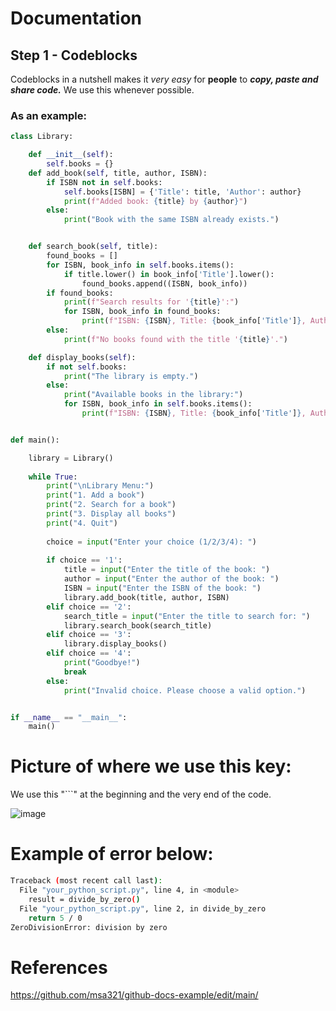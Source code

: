 # Documentation

## Step 1 - Codeblocks

Codeblocks in a nutshell makes it *very easy* for **people** to ***copy, paste and share code.*** We use this whenever possible.

### As an example:

```py
class Library:

    def __init__(self):
        self.books = {}
    def add_book(self, title, author, ISBN):
        if ISBN not in self.books:
            self.books[ISBN] = {'Title': title, 'Author': author}
            print(f"Added book: {title} by {author}")
        else:
            print("Book with the same ISBN already exists.")


    def search_book(self, title):
        found_books = []
        for ISBN, book_info in self.books.items():
            if title.lower() in book_info['Title'].lower():
                found_books.append((ISBN, book_info))
        if found_books:
            print(f"Search results for '{title}':")
            for ISBN, book_info in found_books:
                print(f"ISBN: {ISBN}, Title: {book_info['Title']}, Author: {book_info['Author']}")
        else:
            print(f"No books found with the title '{title}'.")

    def display_books(self):
        if not self.books:
            print("The library is empty.")
        else:
            print("Available books in the library:")
            for ISBN, book_info in self.books.items():
                print(f"ISBN: {ISBN}, Title: {book_info['Title']}, Author: {book_info['Author']}")


def main():

    library = Library()
    
    while True:
        print("\nLibrary Menu:")
        print("1. Add a book")
        print("2. Search for a book")
        print("3. Display all books")
        print("4. Quit")
        
        choice = input("Enter your choice (1/2/3/4): ")
        
        if choice == '1':
            title = input("Enter the title of the book: ")
            author = input("Enter the author of the book: ")
            ISBN = input("Enter the ISBN of the book: ")
            library.add_book(title, author, ISBN)
        elif choice == '2':
            search_title = input("Enter the title to search for: ")
            library.search_book(search_title)
        elif choice == '3':
            library.display_books()
        elif choice == '4':
            print("Goodbye!")
            break
        else:
            print("Invalid choice. Please choose a valid option.")


if __name__ == "__main__":
    main()
```

# Picture of where we use this key:

We use this "```" at the beginning and the very end of the code.


![image](https://github.com/msa321/github-docs-example/assets/113797111/120f282a-a7bb-45d7-8c93-a331dc9b3af8)



# Example of error below:

```Bash
Traceback (most recent call last):
  File "your_python_script.py", line 4, in <module>
    result = divide_by_zero()
  File "your_python_script.py", line 2, in divide_by_zero
    return 5 / 0
ZeroDivisionError: division by zero
```



# References 
https://github.com/msa321/github-docs-example/edit/main/

